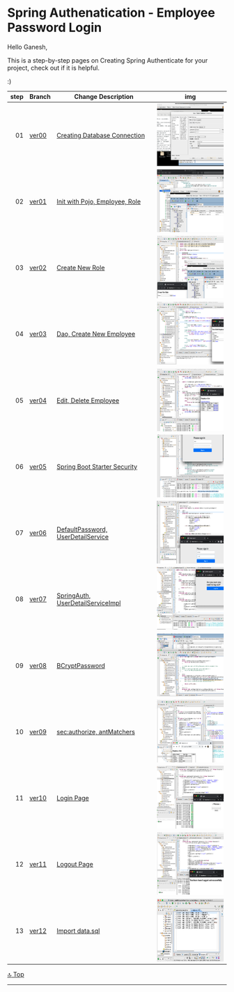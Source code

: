 Spring Authenatication - Employee Password Login
===
[top]: topOfThePage

Hello Ganesh, 

This is a step-by-step pages on Creating Spring Authenticate for your project, check out if it is helpful. 

:)

| step | Branch | Change Description | img |
| ---: | --- | --- | --- |
|  01 | [ver00](https://github.com/alvintwng/steps/tree/ver00/AuthEmp) | [ Creating Database Connection  ](    https://github.com/alvintwng/steps/commit/bdab77032b18bc4ae186b84df19c15f730025acf ) | <img src="img/210517AuthEmpV00.png" alt="0210517AuthEmpV00.png" height="144"> |
|  02 | [ver01](https://github.com/alvintwng/steps/tree/ver01/AuthEmp) | [ Init with Pojo, Employee, Role  ](    https://github.com/alvintwng/steps/commit/5cb3ffe2a7a00a75d9f151be4b3e7fd15b1d3173 ) | <img src="img/210515AuthEmpV01B.png" alt="0210515AuthEmpV01B.png" height="144"> |
|  03 | [ver02](https://github.com/alvintwng/steps/tree/ver02/AuthEmp) | [ Create New Role ](                    https://github.com/alvintwng/steps/commit/61a1e93be285a1fabf8c30c592a5eadd93010335) | <img src="img/210515AuthEmpV02.png" alt="210515AuthEmpV02.png" height="144"> |
|  04 | [ver03](https://github.com/alvintwng/steps/tree/ver03/AuthEmp) | [ Dao, Create New Employee ](           https://github.com/alvintwng/steps/commit/c94f807c13383f6af5d54e323e3d089a69b18341)          | <img src="img/210515AuthEmpV03.png" alt="0210515AuthEmpV03.png" height="144"> |
|  05 | [ver04](https://github.com/alvintwng/steps/tree/ver04/AuthEmp) | [ Edit, Delete Employee ](              https://github.com/alvintwng/steps/commit/c83a6a01b092339bb51c4483a1c284980270f740)          | <img src="img/210515AuthEmpV04.png" alt="0210515AuthEmpV04.png" height="144"> |
|  06 | [ver05](https://github.com/alvintwng/steps/tree/ver05/AuthEmp) | [ Spring Boot Starter Security ](       https://github.com/alvintwng/steps/commit/4a8e9fbae6eb41efddd7ad745318c951214cd0d5)          | <img src="img/210515AuthEmpV05.png" alt="0210515AuthEmpV05.png" height="144"> |
|  07 | [ver06](https://github.com/alvintwng/steps/tree/ver06/AuthEmp) | [ DefaultPassword, UserDetailService ]( https://github.com/alvintwng/steps/commit/56b52ac11443c4104516809a891439e13a2343b1)          | <img src="img/210515AuthEmpV06.png" alt="0210515AuthEmpV06.png" height="144"> |
|  08 | [ver07](https://github.com/alvintwng/steps/tree/ver07/AuthEmp) | [ SpringAuth, UserDetailServiceImpl ](  https://github.com/alvintwng/steps/commit/b78f5328a44ccec6235ed3e6b77770f70c08172d)          | <img src="img/210516AuthEmpV07.png" alt="0210516AuthEmpV07.png" height="144"> |
|  09 | [ver08](https://github.com/alvintwng/steps/tree/ver08/AuthEmp) | [ BCryptPassword ](                     https://github.com/alvintwng/steps/commit/619013b5f64a6643d3780be3e3b700b11dff832b)          | <img src="img/210516AuthEmpV08.png" alt="0210516AuthEmpV08.png" height="144"> |
|  10 | [ver09](https://github.com/alvintwng/steps/tree/ver09/AuthEmp) | [ sec:authorize, antMatchers ](         https://github.com/alvintwng/steps/commit/f0f1ca588f2e37e6e623679c400d4dafa281a22b)          | <img src="img/210516AuthEmpV09.png" alt="0210516AuthEmpV09.png" height="144"> |
|  11 | [ver10](https://github.com/alvintwng/steps/tree/ver10/AuthEmp) | [ Login Page ](         https://github.com/alvintwng/steps/commit/92bc6571d9a5aa63329991a235137dbd77f9aeb2)          | <img src="img/210517AuthEmpV10.png" alt="0210517AuthEmpV10.png" height="144"> |
|  12 | [ver11](https://github.com/alvintwng/steps/tree/ver11/AuthEmp) | [ Logout Page ](         https://github.com/alvintwng/steps/commit/61d9370784ff3aed52b95ade6b3b8fb4c85fb4bc)          | <img src="img/210517AuthEmpV11.png" alt="0210517AuthEmpV11.png" height="144"> |
|  13 | [ver12](https://github.com/alvintwng/steps/tree/ver12/AuthEmp) | [ Import data.sql ](         https://github.com/alvintwng/steps/commit/f2bb0a0d784ec3fcc1ee5dd6117a3ea7994b0138)          | <img src="img/210521AuthEmpV12.png" alt="0210517AuthEmpV11.png" height="144"> |

[:top: Top](#top)

---
